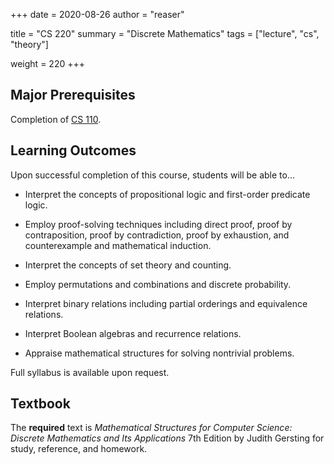 +++
date = 2020-08-26
author = "reaser"

title = "CS 220"
summary = "Discrete Mathematics"
tags = ["lecture", "cs", "theory"]

weight = 220
+++

## Major Prerequisites

Completion of [CS 110](../cs110).

## Learning Outcomes

Upon successful completion of this course, students will be able to...

+ Interpret the concepts of propositional logic and first-order predicate logic.

+ Employ proof-solving techniques including direct proof, proof by contraposition, proof by contradiction, proof by exhaustion, and counterexample and mathematical induction.

+ Interpret the concepts of set theory and counting.

+ Employ permutations and combinations and discrete probability.

+ Interpret binary relations including partial orderings and equivalence relations.

+ Interpret Boolean algebras and recurrence relations.

+ Appraise mathematical structures for solving nontrivial problems.

Full syllabus is available upon request.

## Textbook

The **required** text is _Mathematical Structures for Computer Science: Discrete Mathematics and Its Applications_ 7th Edition by Judith Gersting for study, reference, and homework.
